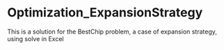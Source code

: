 # Optimization_ExpansionStrategy
This is a solution for the BestChip problem, a case of expansion strategy, using solve in Excel
